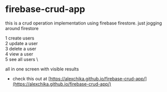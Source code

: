# firebase-crud-app
this is a crud operation implementation using firebase firestore. just jogging around firestore

1 create users \
2 update a user \
3 delete a user \
4 view a user \
5 see all users \

all in one screen with visible results

- check this out at [https://alexchika.github.io/firebase-crud-app/](https://alexchika.github.io/firebase-crud-app/)
